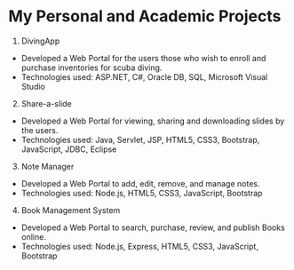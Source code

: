 # My Personal and Academic Projects

1. DivingApp

  - Developed a Web Portal for the users those who wish to enroll and purchase inventories for scuba diving.
  - Technologies used: ASP.NET, C#, Oracle DB, SQL, Microsoft Visual Studio

  
2. Share-a-slide

  - Developed a Web Portal for viewing, sharing and downloading slides by the users.
  - Technologies used: Java, Servlet, JSP, HTML5, CSS3, Bootstrap, JavaScript, JDBC, Eclipse
  
3. Note Manager

  - Developed a Web Portal to add, edit, remove, and manage notes.
  - Technologies used: Node.js, HTML5, CSS3, JavaScript, Bootstrap
  
4. Book Management System

  - Developed a Web Portal to search, purchase, review, and publish Books online.
  - Technologies used: Node.js, Express, HTML5, CSS3, JavaScript, Bootstrap


